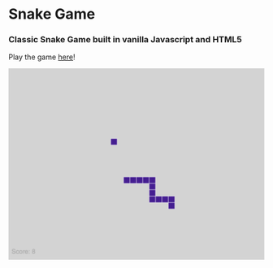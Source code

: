 # Snake Game

### Classic Snake Game built in vanilla Javascript and HTML5

Play the game [here](https://melaniep518.github.io/snake-game/)!

<img src="/snake-screenshot.png" width="800">